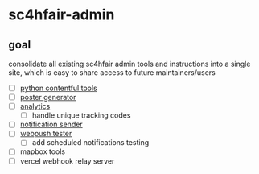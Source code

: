# sc4hfair-admin

## goal

consolidate all existing sc4hfair admin tools and instructions into a single site, which is easy to share access to future maintainers/users

- [ ] [python contentful tools](https://github.com/cyfinfaza/sc4hfair-sveltekit/tree/main/tools)
- [ ] [poster generator](https://github.com/caburum/sc4hfair-poster-generator)
- [ ] [analytics](https://github.com/cyfinfaza/fair-app-analytics)
  - [ ] handle unique tracking codes
- [ ] [notification sender](https://github.com/caburum/sc4hfair-notification-sender)
- [ ] [webpush tester](https://github.com/cyfinfaza/sc4hfair-webpush-tester)
  - [ ] add scheduled notifications testing
- [ ] mapbox tools
- [ ] vercel webhook relay server
